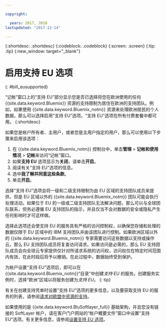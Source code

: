 ```yaml
---

copyright:

  years: 2017, 2018
lastupdated: "2017-12-14"

---
```


{:shortdesc: .shortdesc}
{:codeblock: .codeblock}
{:screen: .screen}
{:tip: .tip}
{:new_window: target="_blank"}

# 启用支持 EU 选项
{: #bill_eusupported}

“记帐”窗口上的“支持 EU”部分显示您是否已选择将您在欧洲使用的任何 {{site.data.keyword.Bluemix}} 资源的支持限制为居住在欧洲的支持团队。例如，如果使用 {{site.data.keyword.Bluemix_notm}} 资源来处理欧洲居民的个人数据，那么可以选择启用“支持 EU”选项。“支持 EU”选项在所有付费套餐中都可用。
{:shortdesc}

如果您是帐户所有者、主用户，或者您是主用户指定的用户，那么可以使用以下步骤来启用该选项：

1. 在 {{site.data.keyword.Bluemix_notm}} 控制台中，单击**管理** > **记帐和使用情况** > **记帐**来访问“记帐”窗口。  
2. 如果**支持 EU** 选项显示为**关闭**，请单击**开启**。
3. 阅读有关“支持 EU”选项的信息。
4. 选中**我了解并同意这些条款**。
5. 单击**开启**。

选择“支持 EU”选项会将一级和二级支持限制为由 EU 区域的支持团队成员来提供，但是 EU 区域以外的 {{site.data.keyword.Bluemix_notm}} 团队可能会执行处理活动。如果位于 EU 的一级或二级支持团队无法解决问题，那么可以与全球团队联系，但务必遵循 EU 支持团队的指示，并且仅当不会对数据的安全或隐私产生任何影响时才可这样做。

选择此选项还会使支持 EU 的服务具有严格的访问控制权，以确保您存储和处理的数据仅限于 EU 区域中的 IBM 支持团队并由该团队进行控制。如果欧洲区域以外的 {{site.data.keyword.Bluemix_notm}} 专家需要访问这些数据以支持或操作云，那么 EU 支持团队成员将复查访问请求。如果访问是必需的，那么 EU 支持团队成员会向全球云专家提供仅针对所请求系统的访问权，访问权仅在特定时间范围内有效，在此时段后将予以撤销。在此过程中，数据始终受到保护。

为帐户设置“支持 EU”选项后，即可以在 {{site.data.keyword.Bluemix_notm}}“目录”中创建*支持 EU* 的服务。创建服务实例时，选择“欧洲”区域以将服务创建为*支持 EU*。
{: tip}

有关在创建支持凭单时设置“支持 EU”选项的更多信息，以及要获取支持 EU 的服务的列表，请参阅[请求对欧盟中资源的支持](/docs/get-support/howtogetsupport.html#eusupported)。

如果使用的是 {{site.data.keyword.BluSoftlayer_full}} 基础架构，并且您没有链接的 SoftLayer 帐户，请在客户门户网站的“帐户概要文件”窗口中设置“支持 EU”选项。有关更多信息，请参阅[设置支持 EU 选项](/docs/customer-portal/cpmanuserprof.html#cp_seteusupported)。
